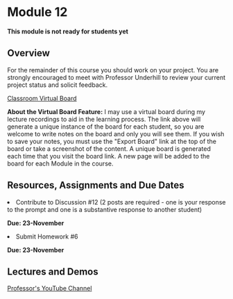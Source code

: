# Module 12
****This module is not ready for students yet****

## Overview
For the remainder of this course you should work on your project.  You are strongly encouraged to meet with Professor Underhill to review your current project status and solicit feedback.


[Classroom Virtual Board](https://www.thomasu.me/boards/cloudmgmt-fall2020)

****About the Virtual Board Feature:****
I may use a virtual board during my lecture recordings to aid in the learning process.  The link above will generate a unique instance of the board for each student, so you are welcome to write notes on the board and only you will see them.  If you wish to save your notes, you must use the "Export Board" link at the top of the board or take a screenshot of the content.  A unique board is generated each time that you visit the board link.  A new page will be added to the board for each Module in the course.<br>


## Resources, Assignments and Due Dates

<li>Contribute to Discussion #12 (2 posts are required - one is your response to the prompt and one is a substantive response to another student) <br>

****Due: 23-November**** <br>

<li>Submit Homework #6 <br>

****Due: 23-November**** <br>

## Lectures and Demos
[Professor's YouTube Channel](https://www.youtube.com/channel/UC3vqKF4jspXh8hxFLpTfsyw?view_as=subscriber)<br><br>
